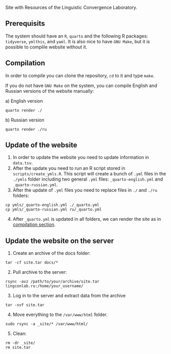 Site with Resources of the Linguistic Convergence Laboratory.

## Prerequisits

The system should have an `R`, `quarto` and the following R packages: `tidyverse`, `ymlthis`, and `yaml`. It is also nice to have `GNU Make`, but it is possible to complile website without it.

## Compilation

In order to compile you can clone the repository, `cd` to it and type `make`.

If you do not have `GNU Make` on the system, you can compile English and Russian versions of the website manually:

a) English version

```
quarto render ./
```

b) Russian version

```
quarto render ./ru
```

## Update of the website

1. In order to update the website you need to update information in `data.tsv`. 
2. After the update you need to run an R script stored in `scripts/create_ymls.R`. This script will create a bunch of `.yml` files in the `./ymls` folder including two general `.yml` files: `_quarto-english.yml` and `_quarto-russian.yml`.
3. After the update of `.yml` files you need to replace files in `./` and `./ru` folders:

```
cp ymls/_quarto-english.yml ./_quarto.yml
cp ymls/_quarto-russian.yml ru/_quarto.yml
```

4. After `_quarto.yml` is updated in all folders, we can render the site as in [compilation section](#compilation).

## Update the website on the server

1. Create an archive of the docs folder:

```
tar -cf site.tar docs/*
```

2. Pull archive to the server:

```
rsync -avz /path/to/your/archive/site.tar lingconlab.ru:/home/your_username/
```

3. Log in to the server and extract data from the archive

```
tar -xvf site.tar
```

4. Move everything to the `/var/www/html` folder.

```
sudo rsync -a _site/* /var/www/html/
```

5. Clean:

```
rm -dr _site/
rm site.tar
```
